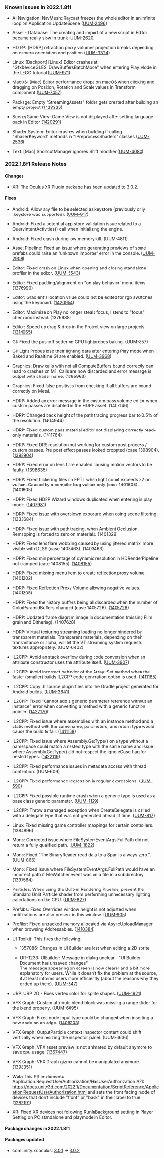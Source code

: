 ### Known Issues in 2022.1.8f1

*   AI Navigation: NavMesh::Raycast freezes the whole editor in an infinite loop on Application.UpdateScene ([UUM-2496](https://issuetracker.unity3d.com/issues/navmesh-raycast-freezes-the-whole-editor-in-an-infinite-loop-on-application-dot-updatescene))
    
*   Asset - Database: The creating and import of a new script in Editor became really slow in trunk ([UUM-2620](https://issuetracker.unity3d.com/issues/the-creating-and-import-of-a-new-script-in-editor-became-really-slow-in-trunk))
    
*   HD RP: \[HDRP\] refraction proxy volumes projection breaks depending on camera orientation and position ([UUM-3324](https://issuetracker.unity3d.com/issues/hdrp-refraction-proxy-volumes-projection-breaks-depending-on-camera-orientation-and-position))
    
*   Linux: \[Backport\] \[Linux\] Editor crashes at "GfxDeviceGLES::DrawBuffersBatchMode" when entering Play Mode in the LEGO tutorial ([UUM-971](https://issuetracker.unity3d.com/issues/backport-linux-editor-crashes-at-gfxdevicegles-drawbuffersbatchmode-when-entering-play-mode-in-the-lego-tutorial))
    
*   MacOS: \[Mac\] Editor performance drops on macOS when clicking and dragging on Position, Rotation and Scale values in Transform component ([UUM-7457](https://issuetracker.unity3d.com/issues/mac-editor-performance-drops-on-macos-when-clicking-and-dragging-on-position-rotation-and-scale-values-in-transform-component))
    
*   Package: Empty "StreamingAssets" folder gets created after building an empty project ([1423325](https://issuetracker.unity3d.com/issues/empty-streamingassets-folder-gets-created-after-building-an-empty-project))
    
*   Scene/Game View: Game View is not displayed after setting language pack in Editor ([1420291](https://issuetracker.unity3d.com/issues/gameview-is-not-displayed-after-setting-language-pack-in-unityeditor))
    
*   Shader System: Editor crashes when building if calling "ShaderKeyword" methods in "IPreprocessShaders" classes ([UUM-2536](https://issuetracker.unity3d.com/issues/editor-crashes-when-building-if-calling-shaderkeyword-methods-in-ipreprocessshaders-classes))
    
*   Text: \[Mac\] ShortcutManager ignores Shift modifier ([UUM-4083](https://issuetracker.unity3d.com/issues/mac-shortcutmanager-ignores-shift-modifier-1))
    

### 2022.1.8f1 Release Notes

#### Changes

*   XR: The Oculus XR Plugin package has been updated to 3.0.2.

#### Fixes

*   Android: Allow any file to be selected as keystore (previously only .keystore was supported). ([UUM-917](https://issuetracker.unity3d.com/issues/backport-keystore-file-is-not-recognized-by-editor-when-keystore-has-any-other-extension-than-keystore))
    
*   Android: Fixed a potential app store validation issue related to a QueryIntentActivities() call when initializing the engine.
    
*   Android: Fixed crash during low memory kill. (UUM-4811)
    
*   Asset Pipeline: Fixed an issue where generating previews of some prefabs could raise an 'unknown importer' error in the console. ([UUM-2908](https://issuetracker.unity3d.com/issues/backport-asset-importer-errors-on-the-initial-import-of-prefabs))
    
*   Editor: Fixed crash on Linux when opening and closing standalone profiler in the editor. ([UUM-5543](https://issuetracker.unity3d.com/issues/profiler-linux-standalone-profiler-does-not-open-logs-externalprocess-onexitedmainthread-1))
    
*   Editor: Fixed padding/alignment on "on play behavior' menu items. (1376990)
    
*   Editor: Gradient's location value could not be edited for rgb swatches using the keyboard. ([1420954](https://issuetracker.unity3d.com/issues/impossible-to-change-the-gradients-location-value-in-the-visual-effects-graph-when-using-the-keyboard))
    
*   Editor: Maximize on Play no longer steals focus, listens to "focus" checkbox instead. (1376988)
    
*   Editor: Speed up drag & drop in the Project view on large projects. ([1314065](https://issuetracker.unity3d.com/issues/dragging-and-dropping-asset-in-the-inspector-is-taking-upwards-of-3-seconds-everytime))
    
*   GI: Fixed the pushoff setter on GPU lightprobes baking. (UUM-857)
    
*   GI: Light Probes lose their lighting data after entering Play mode when Baked and Realtime GI are enabled. ([UUM-3968](https://issuetracker.unity3d.com/issues/lightprobes-probes-lose-their-lighting-data-after-entering-play-mode-when-baked-and-realtime-gi-are-enabled))
    
*   Graphics: Draw calls with not all ComputeBuffers bound correctly can lead to crashes on M1. Calls are now discarded and error message is output with shader name. (1395963)
    
*   Graphics: Fixed false positives from checking if all buffers are bound correctly on Metal.
    
*   HDRP: Added an error message in the custom pass volume editor when custom passes are disabled in the HDRP asset. (1407146)
    
*   HDRP: Changed back height of the path tracing progress bar to 0.5% of the resolution. (1404944)
    
*   HDRP: Fixed custom pass material editor not displaying correctly read-only materials. (1411764)
    
*   HDRP: Fixed DRS resolution not working for custom post process / custom passes. Pre post effect passes looked croppted (case 1398904). ([1398904](https://issuetracker.unity3d.com/issues/hdrp-drs-with-custom-pass-render-only-a-cropped-up-slash-scaled-up-version-when-both-at-active-drs-plus-custom-pass))
    
*   HDRP: Fixed error on lens flare enabled causing motion vectors to be faulty. ([1398635](https://issuetracker.unity3d.com/issues/hdrp-motion-blur-and-taa-cause-blurriness-when-using-lens-flare-and-having-decals-disabled))
    
*   HDRP: Fixed flickering tiles on FPTL when light count exceeds 32 on vulkan. Caused by a compiler bug vulkan only (case 1401605). (1401605)
    
*   HDRP: Fixed HDRP Wizard windows duplicated when entering in play mode. ([1407981](https://issuetracker.unity3d.com/issues/empty-hdrp-wizard-window-is-initialised-when-entering-the-play-mode))
    
*   HDRP: Fixed issue with overblown exposure when doing scene filtering. (1333684)
    
*   HDRP: Fixed issue with path tracing, when Ambient Occlusion Remapping is forced to zero on materials. (1401329)
    
*   HDRP: Fixed lens flare wobbling caused by using jittered matrix, more visible with DLSS (case 1403463). (1403463)
    
*   HDRP: Fixed min percentage of dynamic resolution in HDRenderPipeline not clamped (case 1408155). ([1408155](https://issuetracker.unity3d.com/issues/hdrp-drs-settings-max-screen-percent-not-clamped-by-min-screen-percent-value))
    
*   HDRP: Fixed missing menu item to create reflection proxy volume. (1401202)
    
*   HDRP: Fixed Reflection Proxy Volume allowing negative values. (1401205)
    
*   HDRP: Fixed the history buffers being all discarded when the number of ColorPyramidBuffers changed (case 1405726). ([1405726](https://issuetracker.unity3d.com/issues/hdrp-volumetric-clouds-jumps-when-entering-a-local-volume-with-some-features-like-ssr))
    
*   HDRP: Updated frame diagram image in documentation (missing Flim grain and Dithering). (1407628)
    
*   HDRP: Virtual texturing streaming loading no longer hindered by transparent materials. Transparent materials, depending on their transmitance or alpha, will let the VT streaming system requests textures appropiately. (UUM-6402)
    
*   IL2CPP: Avoid an stack overflow during code conversion when an attribute constructor uses the attribute itself. ([UUM-3907](https://issuetracker.unity3d.com/issues/il2cpp-project-with-nhibernate-library-fails-to-build-when-using-il2cpp-scripting-backend))
    
*   IL2CPP: Avoid incorrect behavior of the Array::Set method when the faster (smaller) builds IL2CPP code generation option is used. ([1411185](https://issuetracker.unity3d.com/issues/il2cpp-2d-vector3-array-converted-to-2d-vector4-array-has-zeroed-vectors-in-player-whose-code-generation-is-for-faster-runtime))
    
*   IL2CPP: Copy .h source plugin files into the Gradle project generated for Android builds. ([UUM-3641](https://issuetracker.unity3d.com/issues/header-files-are-not-included-in-exported-projects-when-using-il2cpp-scripting-backend))
    
*   IL2CPP: Fixed "Cannot add a generic parameter reference without an instance" error when converting a method with a generic function pointer. ([1427170](https://issuetracker.unity3d.com/issues/il2cpp-exception-when-using-function-pointer-with-generic-parameter-from-type-and-method))
    
*   IL2CPP: Fixed issue where assemblies with an instance method and a static method with the same name, parameters, and return type would cause the build to fail. ([1411168](https://issuetracker.unity3d.com/issues/build-fails-with-error-unity-dot-il2cpp-dot-hashcodecollisionexception-when-opc-dot-uafx-dot-client-dot-dll-is-included-in-the-project))
    
*   IL2CPP: Fixed issue where Assembly.GetType() on a type without a namespace could match a nested type with the same name and issue where Assembly.GetType() did not respect the ignoreCase flag for nested types. ([1422119](https://issuetracker.unity3d.com/issues/il2cpp-assembly-dot-gettype-returns-a-nested-class-when-the-nested-class-is-defined-before-the-non-nested-one))
    
*   IL2CPP: Fixed performance issues in metadata access with thread contention. (UUM-609)
    
*   IL2CPP: Fixed performance regression in regular expressions. ([UUM-590](https://issuetracker.unity3d.com/issues/il2cpp-regex-perfomance-regression-when-using-il2cpp-scripting-backend))
    
*   IL2CPP: Fixed possible runtime crash when a generic type is used as a base class generic parameter. ([UUM-1129](https://issuetracker.unity3d.com/issues/inflatefielddefinition-crash-in-builds-when-a-specific-script-is-included-and-il2cpp-code-generation-is-set-to-faster-runtime))
    
*   IL2CPP: Throw a managed exception when CreateDelegate is called with a delegate type that was not generated ahead of time. ([UUM-817](https://issuetracker.unity3d.com/issues/crashes-with-interfaceactioninvoker2-int-il2cppobject-star-when-launching-il2cpp-build-with-input-system))
    
*   Linux: Fixed missing game controller mappings for certain controllers. (1384896)
    
*   Mono: Corrected issue where FileSystemEventArgs.FullPath did not return a fully qualified path. ([UUM-1822](https://issuetracker.unity3d.com/issues/backport-failed-to-load-a-custom-asset-when-using-naninovel-package))
    
*   Mono: Fixed "The BinaryReader read data to a Span is always zero.". ([UUM-866](https://issuetracker.unity3d.com/issues/backport-the-binaryreader-read-data-to-a-span-is-always-zero))
    
*   Mono: Fixed issue where FileSystemEventArgs.FullPath would have an incorrect path if FileWatcher event was on a file in a subdirectory. ([1397564](https://issuetracker.unity3d.com/issues/filesystemwatcher-returns-bad-file-path))
    
*   Particles: When using the Built-in Rendering Pipeline, prevent the Standard Unlit Particle shader from performing unnecessary lighting calculations on the CPU. ([UUM-827](https://issuetracker.unity3d.com/issues/backport-duplicate-unlit-particle-system-draw-calls-cant-be-batched-when-there-are-multiple-lights-in-the-scene))
    
*   Prefabs: Fixed Overrides window height is not adjusted when notifications are also present in this window. ([UUM-905](https://issuetracker.unity3d.com/issues/backport-overrides-window-height-is-not-adjusted-when-notifications-also-present-in-this-window))
    
*   Profiler: Fixed untracked memory allocated via AsyncUploadManager when browsing Addressables. ([1410384](https://issuetracker.unity3d.com/issues/allocated-memory-block-with-no-root-area-cannot-be-tracked-when-loading-asset-bundles))
    
*   UI Toolkit: This fixes the following:  
    
    *   1357086: Changes in UI Builder are lost when editing a 2D sprite  
        
    *   UIT-1233: UIBuilder: Message in dialog unclear - "UI Builder: Document has unsaved changes"  
        The message appearing on screen is now clearer and a bit more explanatory for users. While it doesn't fix the problem at the source, it at least informs users more efficiently (about the reasons why they ended up there). ([UUM-847](https://issuetracker.unity3d.com/issues/backport-changes-in-ui-builder-are-lost-when-editing-a-2d-sprite))
*   URP: URP 2D - Fixes vertex color for sprite shapes. ([UUM-1921](https://issuetracker.unity3d.com/issues/2d-sprite-shape-urp-spriteshape-alpha-value-of-color-not-working-when-using-urp-and-sprite-lit-default-mat))
    
*   VFX Graph: Custom attribute blend block was missing a range slider for the blend property. (UUM-6095)
    
*   VFX Graph: Fixed node input type could be changed when inserting a new node on an edge. ([1408203](https://issuetracker.unity3d.com/issues/inserting-operator-changes-the-type))
    
*   VFX Graph: OutputParticle context inspector content could shift vertically when resizing the inspector panel. (UUM-6636)
    
*   VFX Graph: VFX asset preview is not animated by default anymore to save cpu usage. ([1367447](https://issuetracker.unity3d.com/issues/editor-has-unstable-fps-when-vfx-graph-is-open))
    
*   VFX Graph: VFX Graph gizmo cannot be manipulated anymore. (1398351)
    
*   Web: This PR implements Application.RequestUserAuthorization/HasUserAuthorization API:  
    https://docs.unity3d.com/2022.1/Documentation/ScriptReference/Application.RequestUserAuthorization.html and sets the front facing mode of devices that don't include "front" or "back" in their label to true. ([1283191](https://issuetracker.unity3d.com/issues/webgl-webcamdevice-dot-isfrontfacing-always-returns-false-on-webgl-android))
    
*   XR: Fixed XR devices not following RunInBackground setting in Player Setting on PC standalone and playmode in Editor.
    

#### Package changes in 2022.1.8f1

#### Packages updated

*   com.unity.xr.oculus: [3.0.1](https://docs.unity3d.com/Packages/com.unity.xr.oculus@3.0//changelog/CHANGELOG.html) → [3.0.2](https://docs.unity3d.com/Packages/com.unity.xr.oculus@3.0//changelog/CHANGELOG.html)